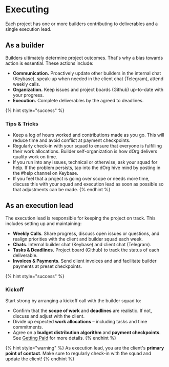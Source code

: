 # Executing

Each project has one or more builders contributing to deliverables and a single execution lead.

## As a builder

Builders ultimately determine project outcomes. That's why a bias towards action is essential. These actions include:

* **Communication.** Proactively update other builders in the internal chat \(Keybase\), speak-up when needed in the client chat \(Telegram\), attend weekly calls.
* **Organization.** Keep issues and project boards \(Github\) up-to-date with your progress.
* **Execution.** Complete deliverables by the agreed to deadlines.

{% hint style="success" %}
### **Tips & Tricks**

* Keep a log of hours worked and contributions made as you go. This will reduce time and avoid conflict at payment checkpoints.
* Regularly check-in with your squad to ensure that everyone is fulfilling their work allocations. Builder self-organization is how dOrg delivers quality work on time.
* If you run into any issues, technical or otherwise, ask your squad for help. If the problem persists, tap into the dOrg hive mind by posting in the \#help channel on Keybase.
* If you feel that a project is going over scope or needs more time, discuss this with your squad and execution lead as soon as possible so that adjustments can be made.
{% endhint %}

## As an execution lead

The execution lead is responsible for keeping the project on track. This includes setting up and maintaining:

* **Weekly Calls**. Share progress, discuss open issues or questions, and realign priorities with the client and builder squad each week.
* **Chats**. Internal builder chat \(Keybase\) and client chat \(Telegram\).
* **Tasks & Deadlines.** Project board \(Github\) to track the status of each deliverable.
* **Invoices & Payments**. Send client invoices and and facilitate builder payments at preset checkpoints.

{% hint style="success" %}
### Kickoff

Start strong by arranging a kickoff call with the builder squad to:

* Confirm that the **scope of work** and **deadlines** are realistic. If not, discuss and adjust with the client.
* Divide up expected **work allocations** – including tasks and time commitments.
* Agree on a **budget distribution** **algorithm** and **payment checkpoints**. See [Getting Paid](getting-paid.md) for more details.
{% endhint %}

{% hint style="warning" %}
As execution lead, you are the client's **primary point of contact**. Make sure to regularly check-in with the squad and update the client!
{% endhint %}

